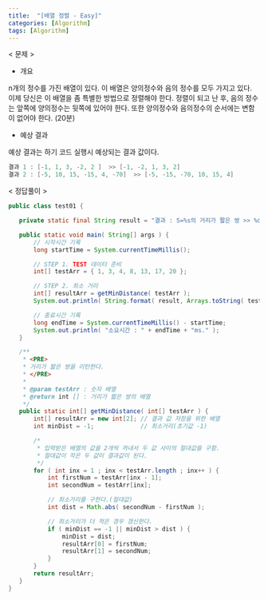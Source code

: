 ```yaml
---
title:  "[배열 정렬 - Easy]"
categories: [Algorithm]
tags: [Algorithm]
---
```


< 문제 >
 - 개요
 
 n개의 정수를 가진 배열이 있다. 이 배열은 양의정수와 음의 정수를 모두 가지고 있다. 이제 당신은 이 배열을 좀 특별한 방법으로 정렬해야 한다.
 정렬이 되고 난 후, 음의 정수는 앞쪽에 양의정수는 뒷쪽에 있어야 한다. 
 또한 양의정수와 음의정수의 순서에는 변함이 없어야 한다. (20분)
 
 - 예상 결과
 
 예상 결과는 하기 코드 실행시 예상되는 결과 값이다.
 
 ``` java
 결과 1 : [-1, 1, 3, -2, 2 ]  >> [-1, -2, 1, 3, 2]
 결과 2 : [-5, 10, 15, -15, 4, -70]  >> [-5, -15, -70, 10, 15, 4] 
 ```
 
 < 정답풀이 >
 
 ``` java
 public class test01 {

	private static final String result = "결과 : S=%s의 거리가 짧은 쌍 >> %d,  %d";

	public static void main( String[] args ) {
		// 시작시간 기록
		long startTime = System.currentTimeMillis();

		// STEP 1. TEST 데이터 준비
		int[] testArr = { 1, 3, 4, 8, 13, 17, 20 };

		// STEP 2. 최소 거리
		int[] resultArr = getMinDistance( testArr );
		System.out.println( String.format( result, Arrays.toString( testArr ), resultArr[0], resultArr[1] ) );

		// 종료시간 기록
		long endTime = System.currentTimeMillis() - startTime;
		System.out.println( "소요시간 : " + endTime + "ms." );
	}

	/**
	 * <PRE>
	 * 거리가 짧은 쌍을 리턴한다.
	 * </PRE>
	 * 
	 * @param testArr : 숫자 배열
	 * @return int [] : 거리가 짧은 쌍의 배열
	 */
	public static int[] getMinDistance( int[] testArr ) {
		int[] resultArr = new int[2]; // 결과 값 저장을 위한 배열
		int minDist = -1;             // 최소거리(초기값 -1)

		/*
		 * 입력받은 배열의 값을 2개씩 꺼내서 두 값 사이의 절대값을 구함. 
		 * 절대값이 작은 두 값이 결과값이 된다.
		 */
		for ( int inx = 1 ; inx < testArr.length ; inx++ ) {
			int firstNum = testArr[inx - 1];
			int secondNum = testArr[inx];

			// 최소거리를 구한다.(절대값)
			int dist = Math.abs( secondNum - firstNum );

			// 최소거리가 더 적은 경우 갱신한다.
			if ( minDist == -1 || minDist > dist ) {
				minDist = dist;
				resultArr[0] = firstNum;
				resultArr[1] = secondNum;
			}
		}
		return resultArr;
	}
}
```